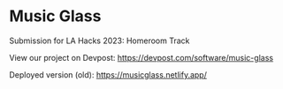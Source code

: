 # Music Glass

Submission for LA Hacks 2023: Homeroom Track

View our project on Devpost: https://devpost.com/software/music-glass

Deployed version (old): https://musicglass.netlify.app/
